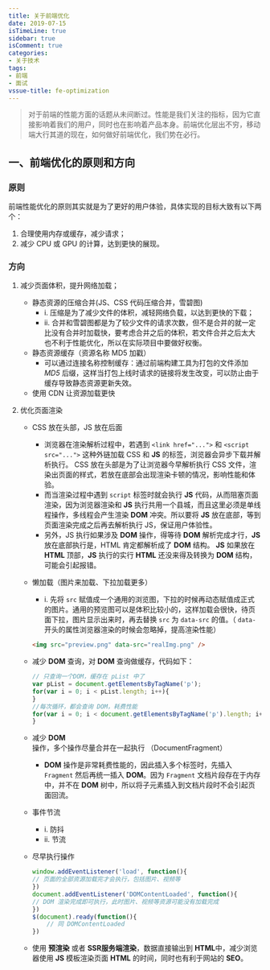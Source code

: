 ```yaml
---
title: 关于前端优化
date: 2019-07-15
isTimeLine: true
sidebar: true
isComment: true
categories:
- 关于技术
tags: 
- 前端
- 面试
vssue-title: fe-optimization
---
```


> 对于前端的性能方面的话题从未间断过。性能是我们关注的指标，因为它直接影响着我们的用户，同时也在影响着产品本身。前端优化层出不穷，移动端大行其道的现在，如何做好前端优化，我们势在必行。

## 一、前端优化的原则和方向

### 原则

前端性能优化的原则其实就是为了更好的用户体验，具体实现的目标大致有以下两个：

1. 合理使用内存或缓存，减少请求；
2. 减少 CPU 或 GPU 的计算，达到更快的展现。

### 方向

1. 减少页面体积，提升网络加载；
	* 静态资源的压缩合并(JS、CSS 代码压缩合并，雪碧图)
		* i. 压缩是为了减少文件的体积，减轻网络负载，以达到更快的下载；
		* ii. 合并和雪碧图都是为了较少文件的请求次数，但不是合并的就一定比没有合并时加载快，要考虑合并之后的体积，若文件合并之后太大也不利于性能优化，所以在实际项目中要做好权衡。
	* 静态资源缓存（资源名称 MD5 加戳）
		* 可以通过连接名称控制缓存：通过前端构建工具为打包的文件添加 *MD5* 后缀，这样当打包上线时请求的链接将发生改变，可以防止由于缓存导致静态资源更新失效。
	* 使用 CDN 让资源加载更快

2. 优化页面渲染
	* CSS 放在头部，JS 放在后面
		- 浏览器在渲染解析过程中，若遇到 `<link href="...">` 和 `<script src="...">` 这种外链加载 CSS 和 **JS** 的标签，浏览器会异步下载并解析执行。 CSS 放在头部是为了让浏览器今早解析执行 CSS 文件，渲染出页面的样式，若放在底部会出现渲染卡顿的情况，影响性能和体验。
		- 而当渲染过程中遇到 `script` 标签时就会执行 **JS** 代码，从而阻塞页面渲染，因为浏览器渲染和 **JS** 执行共用一个县城，而且这里必须是单线程操作，多线程会产生渲染 **DOM** 冲突。所以要将 **JS** 放在底部，等到页面渲染完成之后再去解析执行 JS，保证用户体验性。
		- 另外，JS 执行如果涉及 **DOM** 操作，得等待 **DOM** 解析完成才行，**JS** 放在底部执行是，HTML 肯定都解析成了 **DOM** 结构。 **JS** 如果放在 **HTML** 顶部，**JS** 执行的实行 **HTML** 还没来得及转换为 **DOM** 结构，可能会引起报错。
	* 懒加载（图片来加载、下拉加载更多）
		- i. 先将 `src` 赋值成一个通用的浏览图，下拉的时候再动态赋值成正式的图片。通用的预览图可以是体积比较小的，这样加载会很快，待页面下拉，图片显示出来时，再去替换 `src` 为 `data-src` 的值。（ `data-` 开头的属性浏览器渲染的时候会忽略掉，提高渲染性能）

		```html
		<img src="preview.png" data-src="realImg.png" />
		```
	* 减少 **DOM** 查询，对 **DOM** 查询做缓存，代码如下：
		```js
		// 只查询一个DOM，缓存在 pList 中了
		var pList = document.getElementsByTagName('p');
		for(var i = 0; i < pList.length; i++){
		}
		//每次循环，都会查询 DOM，耗费性能
		for(var i = 0; i < document.getElementsByTagName('p').length; i++){
		}
		```
	* 减少 **DOM** 操作，多个操作尽量合并在一起执行 （DocumentFragment）
		- **DOM** 操作是非常耗费性能的，因此插入多个标签时，先插入 `Fragment` 然后再统一插入 **DOM**。因为 `Fragment` 文档片段存在于内存中，并不在 **DOM** 树中，所以将子元素插入到文档片段时不会引起页面回流。

	* 事件节流
		- i. 防抖
		- ii. 节流

	* 尽早执行操作
		```js
		window.addEventListener('load', function(){
		// 页面的全部资源加载完才会执行，包括图片、视频等
		})
		document.addEventListener('DOMContentLoaded', function(){
		// DOM 渲染完成即可执行，此时图片、视频等资源可能没有加载完成
		})
		$(document).ready(function(){
			// 同 DOMContentLoaded
		})
		```
	* 使用 **预渲染** 或者 **SSR服务端渲染**，数据直接输出到 **HTML**中，减少浏览器使用 **JS** 模板渲染页面 **HTML** 的时间，同时也有利于网站的 **SEO**。